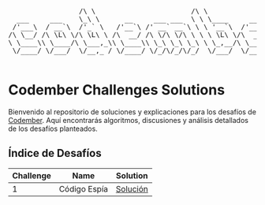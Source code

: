 

<p align="center">
  <pre>
                 /\ \                       /\ \
  ___     ___    \_\ \      __     ___ ___  \ \ \____     __    _ __
 /'___\  / __`\  /'_` \   /'__`\ /' __` __`\ \ \ '__`\  /'__`\ /\`'__\
/\ \__/ /\ \L\ \/\ \L\ \ /\  __/ /\ \/\ \/\ \ \ \ \L\ \/\  __/ \ \ \/
\ \____\\ \____/\ \___,_\\ \____\\ \_\ \_\ \_\ \ \_,__/\ \____\ \ \_\
 \/____/ \/___/  \/__,_ / \/____/ \/_/\/_/\/_/  \/___/  \/____/  \/_/
  </pre>
</p>



# Codember Challenges Solutions

Bienvenido al repositorio de soluciones y explicaciones para los desafíos de [Codember](https://codember.dev/). Aquí encontrarás algoritmos, discusiones y análisis detallados de los desafíos planteados.



## Índice de Desafíos

| Challenge | Name                          | Solution  |
|-----------|-------------------------------|-----------|
| 1         | Código Espía                  | [Solución](/challenge%2001/) |


